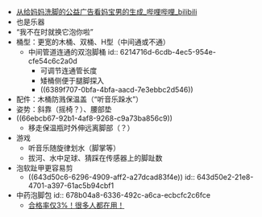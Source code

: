 - [从给妈妈洗脚的公益广告看妈宝男的生成_哔哩哔哩_bilibili](https://www.bilibili.com/video/BV1vi421D7pe)
- 也是乐器
- “我不在时就换它泡你啦”
- 桶型：更宽的木桶、双桶、H型（中间通或不通）
	- 中间管道连通的双泡脚桶
	  id:: 6214716d-6cdb-4ec5-954e-cfe54c6c2a0d
		- 可调节连通管长度
		- 矮桶侧便于腿脚探入
		- ((6389f707-0bfa-4bfa-aacd-7e3ebbc2d546))
- 配件：木桶防溅保温盖（“听音乐跺水”）
- 姿势：斜靠（摇椅？）、腰部垫
- ((66ebcb67-92b1-4af8-9268-c9a73ba856c9))
	- 移走保温瓶时外伸远离脚部（？）
- 游戏
	- 听音乐随旋律划水（脚掌等）
	- 拔河、水中足球、猜踩在传感器上的脚趾数
- 泡软趾甲更容易剪
	- ((643d50c6-6296-4909-aff2-a27dcad83f4e))
	  id:: 643d50e2-21e8-4701-a397-61ac5b94cbf1
- 中药泡脚包
  id:: 678b04a8-6336-492c-a6ca-ecbcfc2c6fce
	- [合格率仅3%！很多人都在用！](https://mp.weixin.qq.com/s/LI_c5jfiHotu9cc2xq7I9A)